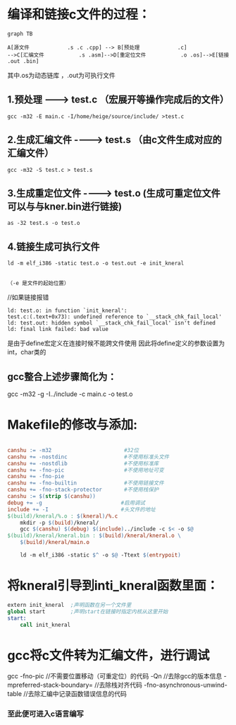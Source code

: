 # 编译和链接c文件的过程：

```mermaid
graph TB

A[源文件            .s .c .cpp] --> B[预处理            .c]
-->C[汇编文件           .s .asm]-->D[重定位文件           .o .os]-->E[链接             .out .bin]

```


其中.os为动态链库 ，.out为可执行文件

## 1.预处理 ---> test.c （宏展开等操作完成后的文件）

```shell
gcc -m32 -E main.c -I/home/heige/source/include/ >test.c
```

## 2.生成汇编文件 ----> test.s （由c文件生成对应的汇编文件）
```shell
gcc -m32 -S test.c > test.s
```

## 3.生成重定位文件 ----> test.o  (生成可重定位文件可以与与kner.bin进行链接)
```shell
as -32 test.s -o test.o
```
## 4.链接生成可执行文件 
```shell
ld -m elf_i386 -static test.o -o test.out -e init_kneral


（-e 是文件的起始位置）
```

//如果链接报错
```shell
ld: test.o: in function `init_kneral':
test.c:(.text+0x73): undefined reference to `__stack_chk_fail_local'
ld: test.out: hidden symbol `__stack_chk_fail_local' isn't defined
ld: final link failed: bad value
```
是由于define宏定义在连接时候不能跨文件使用 因此将define定义的参数设置为int，char类的


## gcc整合上述步骤简化为：
gcc -m32 -g -I../include -c main.c -o test.o

# Makefile的修改与添加:
```Makefile

canshu := -m32                       #32位
canshu += -nostdinc                  #不使用标准头文件
canshu += -nostdlib                  #不使用标准库
canshu += -fno-pic                   #不使用地址可变
canshu += -fno-pie
canshu += -fno-builtin               #不使用链接文件
canshu += -fno-stack-protector       #不使用栈保护
canshu := $(strip $(canshu))
debug += -g                         #启用调试
include += -I                       #头文件的地址
$(build)/kneral/%.o : $(kneral)/%.c
	mkdir -p $(build)/kneral/
	gcc $(canshu) $(debug) $(include)../include -c $< -o $@
$(build)/kneral/kneral.bin : $(build)/kneral/kneral.o \
	$(build)/kneral/main.o 

	ld -m elf_i386 -static $^ -o $@ -Ttext $(entrypoit)

```

# 将kneral引导到inti_kneral函数里面：
```s
extern init_kneral  ;声明函数在另一个文件里
global start        ;声明start在链接时指定内核从这里开始
start:
    call init_kneral
```

# gcc将c文件转为汇编文件，进行调试

gcc
-fno-pic  //不需要位置移动（可重定位）的代码
-Qn //去除gcc的版本信息
-mpreferred-stack-boundary= //去除栈对齐代码
-fno-asynchronous-unwind-table  //去除汇编中记录函数错误信息的代码



### 至此便可进入c语言编写

